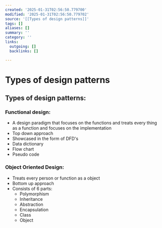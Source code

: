 ```yaml
---
created: '2025-01-31T02:56:50.779700'
modified: '2025-01-31T02:56:50.779702'
source: '[[Types of design patterns]]'
tags: []
aliases: []
summary: ''
category: ''
links:
  outgoing: []
  backlinks: []

---
```


# Types of design patterns

## Types of design patterns:

### Functional design:
- A design paradigm that focuses on the functions and treats every thing as a function and focuses on the implementation
- Top down approach
- Showcased in the form of DFD's
- Data dictionary
- Flow chart
- Pseudo code

### Object Oriented Design:
- Treats every person or function as a object 
- Bottom up approach
- Consists of 6 parts:
	- Polymorphism
	- Inheritance
	- Abstraction
	- Encapsulation
	- Class
	- Object
